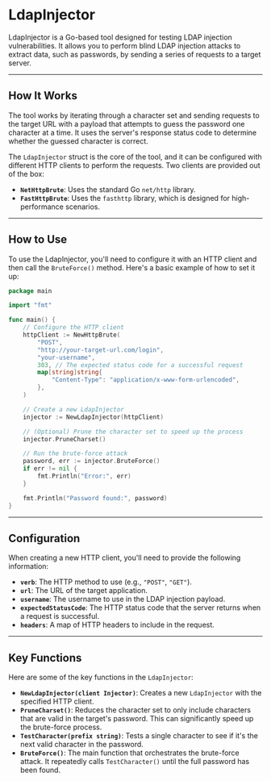 # LdapInjector

LdapInjector is a Go-based tool designed for testing LDAP injection vulnerabilities. It allows you to perform blind LDAP injection attacks to extract data, such as passwords, by sending a series of requests to a target server.

-----

## How It Works

The tool works by iterating through a character set and sending requests to the target URL with a payload that attempts to guess the password one character at a time. It uses the server's response status code to determine whether the guessed character is correct.

The `LdapInjector` struct is the core of the tool, and it can be configured with different HTTP clients to perform the requests. Two clients are provided out of the box:

  * **`NetHttpBrute`**: Uses the standard Go `net/http` library.
  * **`FastHttpBrute`**: Uses the `fasthttp` library, which is designed for high-performance scenarios.

-----

## How to Use

To use the LdapInjector, you'll need to configure it with an HTTP client and then call the `BruteForce()` method. Here's a basic example of how to set it up:

```go
package main

import "fmt"

func main() {
    // Configure the HTTP client
    httpClient := NewHttpBrute(
        "POST",
        "http://your-target-url.com/login",
        "your-username",
        303, // The expected status code for a successful request
        map[string]string{
            "Content-Type": "application/x-www-form-urlencoded",
        },
    )

    // Create a new LdapInjector
    injector := NewLdapInjector(httpClient)

    // (Optional) Prune the character set to speed up the process
    injector.PruneCharset()

    // Run the brute-force attack
    password, err := injector.BruteForce()
    if err != nil {
        fmt.Println("Error:", err)
    }

    fmt.Println("Password found:", password)
}
```

-----

## Configuration

When creating a new HTTP client, you'll need to provide the following information:

  * **`verb`**: The HTTP method to use (e.g., `"POST"`, `"GET"`).
  * **`url`**: The URL of the target application.
  * **`username`**: The username to use in the LDAP injection payload.
  * **`expectedStatusCode`**: The HTTP status code that the server returns when a request is successful.
  * **`headers`**: A map of HTTP headers to include in the request.

-----

## Key Functions

Here are some of the key functions in the `LdapInjector`:

  * **`NewLdapInjector(client Injector)`**: Creates a new `LdapInjector` with the specified HTTP client.
  * **`PruneCharset()`**: Reduces the character set to only include characters that are valid in the target's password. This can significantly speed up the brute-force process.
  * **`TestCharacter(prefix string)`**: Tests a single character to see if it's the next valid character in the password.
  * **`BruteForce()`**: The main function that orchestrates the brute-force attack. It repeatedly calls `TestCharacter()` until the full password has been found.
